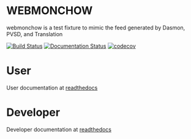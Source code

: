 # WEBMONCHOW

webmonchow is a test fixture to mimic the feed generated by Dasmon, PVSD, and Translation

<!-- Badges -->
[![Build Status](https://github.com/neutrons/webmonchow/actions/workflows/testing.yml/badge.svg?branch=next)](https://github.com/neutrons/webmonchow/actions/workflows/testing.yml?query=branch?next)
[![Documentation Status](https://readthedocs.org/projects/webmonchow/badge/?version=latest)](https://webmonchow.readthedocs.io/en/latest/?badge=latest)
[![codecov](https://codecov.io/gh/neutrons/webmonchow/branch/next/graph/badge.svg)](https://codecov.io/gh/webmonchow/tree/next)
<!-- End Badges -->

# User

User documentation at [readthedocs](https://webmonchow.readthedocs.io/en/latest)

# Developer

Developer documentation at [readthedocs](https://webmonchow.readthedocs.io/en/latest)
